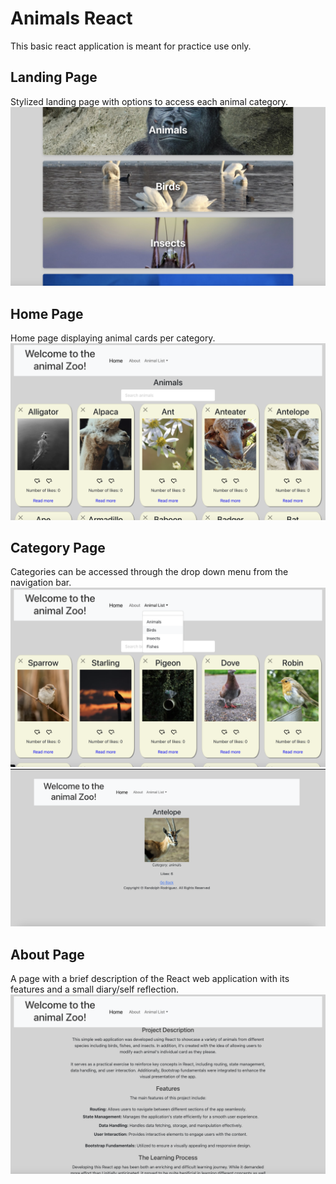 # Animals React
This basic react application is meant for practice use only. 

## Landing Page
Stylized landing page with options to access each animal category.
![Animals-React](animalsReactAppLandingPage.png)

## Home Page
Home page displaying animal cards per category.
![Animals-React](animalsReactApp.png)

## Category Page
Categories can be accessed through the drop down menu from the navigation bar.
![Animals-React](animalsReactAppCategories.png)
![Animals-React](categoryPage.png)

## About Page
A page with a brief description of the React web application with its features and a small diary/self reflection.
![Animals-React](animalsReactAppAbout.png)
